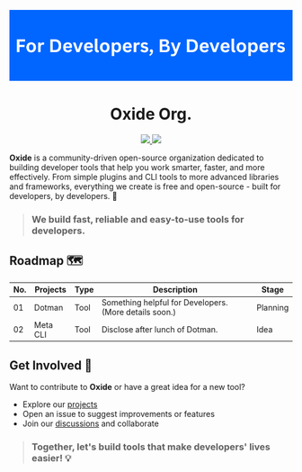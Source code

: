 <p align="center"><img src="../images/oxide_readme_banner.png"></p>

<h1 align="center">Oxide Org.</h1>

<p align="center">
  <a href="https://x.com/oxide_org" target="_blank">
    <img src="https://img.shields.io/badge/OxideOrg-000000?style=for-the-badge&logo=x&logoColor=white">
  </a>
  
  <!-- <a href="https://discord.gg/yYZTWsyxwW" target="_blank">
    <img src="https://img.shields.io/badge/Discord-5865F2?style=for-the-badge&logo=discord&logoColor=white">
  </a> -->

  <a href="https://dev.to/oxideorg" target="_blank">
    <img src="https://img.shields.io/badge/dev.to-0A0A0A?style=for-the-badge&logo=devdotto&logoColor=white">
  </a>
  
  <!-- <a href="https://github.com/sponsors/fnabinash" target="_blank">
    <img src="https://img.shields.io/badge/sponsor-30363D?style=for-the-badge&logo=GitHub-Sponsors&logoColor=#white">
  </a> -->
</p>

**Oxide** is a community-driven open-source organization dedicated to building developer tools that help you work smarter, faster, and more effectively. From simple plugins and CLI tools to more advanced libraries and frameworks, everything we create is free and open-source - built for developers, by developers. 🚀

> ### We build fast, reliable and easy-to-use tools for developers.

## **Roadmap** 🗺️
|**No.**| **Projects**      | **Type** | **Description**                                        | **Stage**  |
| ----- | ----------------- | -------- | ------------------------------------------------------ | ---------- |
| 01    | Dotman            | Tool     | Something helpful for Developers. (More details soon.) | Planning   |
| 02    | Meta CLI          | Tool     | Disclose after lunch of Dotman.                        | Idea       |


## **Get Involved** 🤝
Want to contribute to **Oxide** or have a great idea for a new tool?

- Explore our [projects](https://github.com/orgs/OxideOrg/repositories)
- Open an issue to suggest improvements or features
- Join our [discussions](https://github.com/orgs/OxideOrg/discussions) and collaborate

> ### **Together, let's build tools that make developers' lives easier! 💡**
